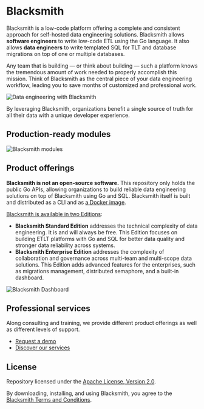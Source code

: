 # Blacksmith

Blacksmith is a low-code platform offering a complete and consistent approach for
self-hosted data engineering solutions. Blacksmith allows **software engineers**
to write low-code ETL using the Go language. It also allows **data engineers**
to write templated SQL for TLT and database migrations on top of one or multiple
databases.

Any team that is building — or think about building — such a platform knows the
tremendous amount of work needed to properly accomplish this mission. Think of
Blacksmith as the central piece of your data engineering workflow, leading you to
save months of customized and professional work.
 
![Data engineering with Blacksmith](https://nunchi.studio/images/blacksmith/overview.png)

By leveraging Blacksmith, organizations benefit a single source of truth for all
their data with a unique developer experience.

## Production-ready modules

![Blacksmith modules](https://nunchi.studio/images/blacksmith/modules.png)

## Product offerings

**Blacksmith is not an open-source software.** This repository only holds the
public Go APIs, allowing organizations to build reliable data engineering solutions
on top of Blacksmith using Go and SQL. Blacksmith itself is built and distributed
as a CLI and as [a Docker image](https://github.com/nunchistudio/blacksmith-docker).

[Blacksmith is available in two Editions](https://nunchi.studio/blacksmith/pricing):
- **Blacksmith Standard Edition** addresses the technical complexity of data
  engineering. It is and will always be free. This Edition focuses on building
  ETLT platforms with Go and SQL for better data quality and stronger data
  reliability across systems.
- **Blacksmith Enterprise Edition** addresses the complexity of collaboration and
  governance across multi-team and multi-scope data solutions. This Edition adds
  advanced features for the enterprises, such as migrations management, distributed
  semaphore, and a built-in dashboard.

![Blacksmith Dashboard](https://nunchi.studio/images/blacksmith/dashboard.002.png)

## Professional services

Along consulting and training, we provide different product offerings as well as
different levels of support.

- [Request a demo](https://nunchi.studio/blacksmith/forms/demo)
- [Discover our services](https://nunchi.studio/support)

## License

Repository licensed under the [Apache License, Version 2.0](./LICENSE).

By downloading, installing, and using Blacksmith, you agree to the
[Blacksmith Terms and Conditions](https://nunchi.studio/legal/terms).
